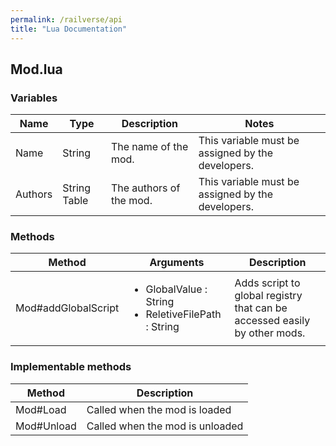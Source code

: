 ```yaml
---
permalink: /railverse/api
title: "Lua Documentation"
---
```


## Mod.lua

### Variables

| Name | Type | Description | Notes |
|------|------|-------------|-------|
| Name | String |The name of the mod. | This variable must be assigned by the developers. |
| Authors | String Table | The authors of the mod. | This variable must be assigned by the developers.

### Methods

 
| Method | Arguments | Description |
|--------|-----------|-------------|
| Mod#addGlobalScript | <div><ul> <li> GlobalValue : String </li><li>ReletiveFilePath : String</li></ul></div> | Adds script to global registry that can be accessed easily by other mods. |

### Implementable methods

| Method | Description |
|--------|-------------|
| Mod#Load | Called when the mod is loaded |
| Mod#Unload | Called when the mod is unloaded 